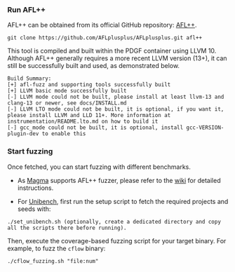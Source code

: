 ### Run AFL++
AFL++ can be obtained from its official GitHub repository: [AFL++](https://github.com/AFLplusplus/AFLplusplus.git).
```shell
git clone https://github.com/AFLplusplus/AFLplusplus.git afl++
```

This tool is compiled and built within the PDGF container using LLVM 10. Although AFL++ generally requires a more recent LLVM version (13+), it can still be successfully built and used, as demonstrated below.
```text
Build Summary:
[+] afl-fuzz and supporting tools successfully built
[+] LLVM basic mode successfully built
[-] LLVM mode could not be built, please install at least llvm-13 and clang-13 or newer, see docs/INSTALL.md
[-] LLVM LTO mode could not be built, it is optional, if you want it, please install LLVM and LLD 11+. More information at instrumentation/README.lto.md on how to build it
[-] gcc_mode could not be built, it is optional, install gcc-VERSION-plugin-dev to enable this
```
### Start fuzzing
Once fetched, you can start fuzzing with different benchmarks. 

- As [Magma](https://github.com/HexHive/magma) supports AFL++ fuzzer, please refer to the [wiki](https://hexhive.epfl.ch/magma/docs/getting-started.html) for detailed instructions.

- For [Unibench](https://github.com/unifuzz/unibench), first run the setup script to fetch the required projects and seeds with: 
```shell
./set_unibench.sh (optionally, create a dedicated directory and copy all the scripts there before running). 
``` 
Then, execute the coverage-based fuzzing script for your target binary. For example, to fuzz the `cflow` binary:
```
./cflow_fuzzing.sh "file:num"
```

